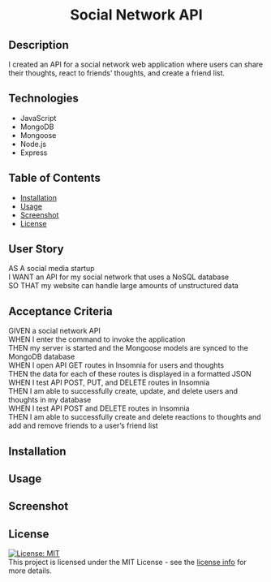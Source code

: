 <h1 align="center">Social Network API</h1>

## Description
I created an API for a social network web application where users can share their thoughts, react to friends’ thoughts, and create a friend list.


## Technologies
* JavaScript
* MongoDB
* Mongoose
* Node.js
* Express

## Table of Contents

- [Installation](#installation)
- [Usage](#usage)
- [Screenshot](#screenshot)
- [License](#license)


## User Story
AS A social media startup<br>
I WANT an API for my social network that uses a NoSQL database<br>
SO THAT my website can handle large amounts of unstructured data

## Acceptance Criteria
GIVEN a social network API<br>
WHEN I enter the command to invoke the application<br>
THEN my server is started and the Mongoose models are synced to the MongoDB database<br>
WHEN I open API GET routes in Insomnia for users and thoughts<br>
THEN the data for each of these routes is displayed in a formatted JSON<br>
WHEN I test API POST, PUT, and DELETE routes in Insomnia<br>
THEN I am able to successfully create, update, and delete users and thoughts in my database<br>
WHEN I test API POST and DELETE routes in Insomnia<br>
THEN I am able to successfully create and delete reactions to thoughts and add and remove friends to a user’s friend list

## Installation

## Usage

## Screenshot

## License
[![License: MIT](https://img.shields.io/badge/License-MIT-yellow.svg)](https://opensource.org/licenses/MIT)<br>
This project is licensed under the MIT License - see the [license info](https://opensource.org/licenses/MIT) for more details.